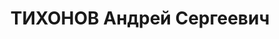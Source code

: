 ---
title: ТИХОНОВ Андрей Сергеевич
description: 'Род. в 1900, Томская губ., Мариинский уезд, Боготольская вол. Проживал:
  г. Ужур. Бригадир в депо.

  Арестован 01.06.1937. Обв.: участие в к.-р. организации. Приговор: выездная сессия
  ВК ВС СССР, 16.07.1938 – 10 лет ИТЛ.

  Реабилитирован ВК ВС СССР 15.05.1959'
---